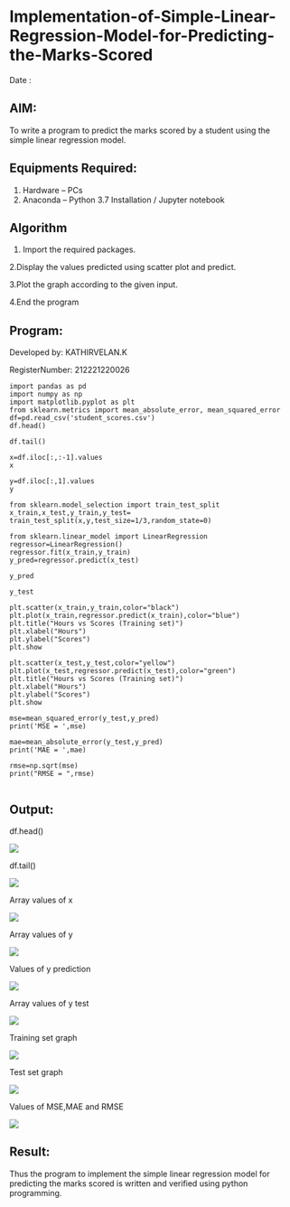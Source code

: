 # Implementation-of-Simple-Linear-Regression-Model-for-Predicting-the-Marks-Scored

Date : 

## AIM:
To write a program to predict the marks scored by a student using the simple linear regression model.

## Equipments Required:
1. Hardware – PCs
2. Anaconda – Python 3.7 Installation / Jupyter notebook

## Algorithm

1. Import the required packages.
 
 2.Display the values predicted using scatter plot and predict.

 3.Plot the graph according to the given input.

 4.End the program

## Program:

Developed by: KATHIRVELAN.K

RegisterNumber: 212221220026 
```
import pandas as pd
import numpy as np
import matplotlib.pyplot as plt
from sklearn.metrics import mean_absolute_error, mean_squared_error
df=pd.read_csv('student_scores.csv')
df.head()

df.tail()

x=df.iloc[:,:-1].values
x

y=df.iloc[:,1].values
y

from sklearn.model_selection import train_test_split
x_train,x_test,y_train,y_test= train_test_split(x,y,test_size=1/3,random_state=0)

from sklearn.linear_model import LinearRegression
regressor=LinearRegression()
regressor.fit(x_train,y_train)
y_pred=regressor.predict(x_test)

y_pred

y_test

plt.scatter(x_train,y_train,color="black")
plt.plot(x_train,regressor.predict(x_train),color="blue")
plt.title("Hours vs Scores (Training set)")
plt.xlabel("Hours")
plt.ylabel("Scores")
plt.show

plt.scatter(x_test,y_test,color="yellow")
plt.plot(x_test,regressor.predict(x_test),color="green")
plt.title("Hours vs Scores (Training set)")
plt.xlabel("Hours")
plt.ylabel("Scores")
plt.show

mse=mean_squared_error(y_test,y_pred)
print('MSE = ',mse) 

mae=mean_absolute_error(y_test,y_pred)
print('MAE = ',mae)

rmse=np.sqrt(mse)
print("RMSE = ",rmse)


```

## Output:
df.head()

![](https://raw.githubusercontent.com/KATHIR1611/Implementation-of-Simple-Linear-Regression-Model-for-Predicting-the-Marks-Scored/main/ML%20exp%2021.png)

df.tail()

![](https://raw.githubusercontent.com/KATHIR1611/Implementation-of-Simple-Linear-Regression-Model-for-Predicting-the-Marks-Scored/main/ML%20exp%2022.png)

Array values of x

![](https://github.com/KATHIR1611/Implementation-of-Simple-Linear-Regression-Model-for-Predicting-the-Marks-Scored/blob/main/ML%20exp%2023.png)

Array values of y

![](https://github.com/KATHIR1611/Implementation-of-Simple-Linear-Regression-Model-for-Predicting-the-Marks-Scored/blob/main/ML%20exp%2024.png)

Values of y prediction

![](https://github.com/KATHIR1611/Implementation-of-Simple-Linear-Regression-Model-for-Predicting-the-Marks-Scored/blob/main/ML%20exp%20210.png)

Array values of y test

![](https://github.com/KATHIR1611/Implementation-of-Simple-Linear-Regression-Model-for-Predicting-the-Marks-Scored/blob/main/ML%20exp%2026.png)

Training set graph

![](https://github.com/KATHIR1611/Implementation-of-Simple-Linear-Regression-Model-for-Predicting-the-Marks-Scored/blob/main/ML%20exp%2027.png)

Test set graph

![](https://github.com/KATHIR1611/Implementation-of-Simple-Linear-Regression-Model-for-Predicting-the-Marks-Scored/blob/main/ML%20exc%2028.png)

Values of MSE,MAE and RMSE

![](https://github.com/KATHIR1611/Implementation-of-Simple-Linear-Regression-Model-for-Predicting-the-Marks-Scored/blob/main/ML%20exp%2029.png)





## Result:
Thus the program to implement the simple linear regression model for predicting the marks scored is written and verified using python programming.
